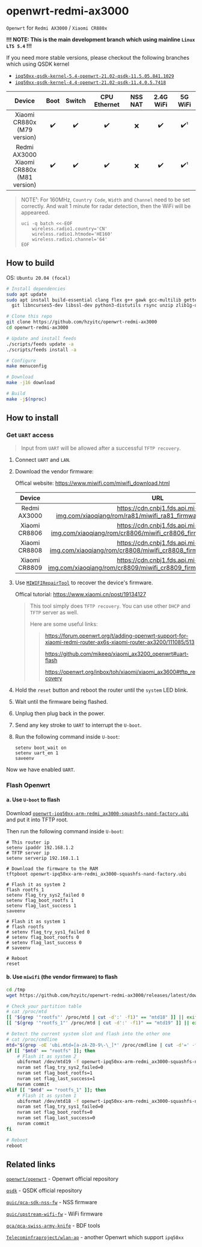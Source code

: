 # openwrt-redmi-ax3000

`Openwrt` for `Redmi AX3000` / `Xiaomi CR880x`

**!!! NOTE: This is the main development branch which using mainline `Linux LTS 5.4` !!!**

If you need more stable versions, please checkout the following branches which using QSDK kernel
- [`ipq50xx-qsdk-kernel-5.4-openwrt-21.02-qsdk-11.5.05.841.1029`](https://github.com/hzyitc/openwrt-redmi-ax3000/tree/ipq50xx-qsdk-kernel-5.4-openwrt-21.02-qsdk-11.5.05.841.1029) 
- [`ipq50xx-qsdk-kernel-4.4-openwrt-21.02-qsdk-11.4.0.5.7418`](https://github.com/hzyitc/openwrt-redmi-ax3000/tree/ipq50xx-qsdk-kernel-4.4-openwrt-21.02-qsdk-11.4.0.5.7418)

| Device                                                 | Boot | Switch | CPU Ethernet | NSS NAT | 2.4G WiFi | 5G WiFi |
| :-:                                                    | :-:  | :-:    | :-:          | :-:     | :-:       | :-:     |
| Xiaomi CR880x <br /> (M79 version)                     | ✔️  | ✔️     | ✔️          | ❌      | ✔️       | ✔️¹     |
| Redmi AX3000 <br /> Xiaomi CR880x <br /> (M81 version) | ✔️  | ✔️     | ✔️          | ❌      | ✔️       | ✔️¹     |
>
> NOTE¹: For 160MHz, `Country Code`, `Width` and `Channel` need to be set correctly. And wait 1 minute for radar detection, then the WiFi will be appeareed.
>
>	```
>	uci -q batch <<-EOF
>		wireless.radio1.country='CN'
>		wireless.radio1.htmode='HE160'
>		wireless.radio1.channel='64'
>	EOF
>	```

## How to build

OS: `Ubuntu 20.04 (focal)`

```bash
# Install dependencies
sudo apt update
sudo apt install build-essential clang flex g++ gawk gcc-multilib gettext \
  git libncurses5-dev libssl-dev python3-distutils rsync unzip zlib1g-dev

# Clone this repo
git clone https://github.com/hzyitc/openwrt-redmi-ax3000
cd openwrt-redmi-ax3000

# Update and install feeds
./scripts/feeds update -a
./scripts/feeds install -a

# Configure
make menuconfig

# Download
make -j16 download

# Build
make -j$(nproc)
```

## How to install

### Get `UART` access

> Input from `UART` will be allowed after a successful `TFTP recovery`.

1. Connect `UART` and `LAN`.

2. Download the vendor firmware:

	Offical website: https://www.miwifi.com/miwifi_download.html

	| Device        | URL                                                                                                |
	| :-:           | :-:                                                                                                |
	| Redmi AX3000  | https://cdn.cnbj1.fds.api.mi-img.com/xiaoqiang/rom/ra81/miwifi_ra81_firmware_1dd69c_1.0.33.bin     |
	| Xiaomi CR8806 | https://cdn.cnbj1.fds.api.mi-img.com/xiaoqiang/rom/cr8806/miwifi_cr8806_firmware_fe70b_6.2.14.bin  |
	| Xiaomi CR8808 | https://cdn.cnbj1.fds.api.mi-img.com/xiaoqiang/rom/cr8808/miwifi_cr8808_firmware_9d216_6.2.11.bin  |
	| Xiaomi CR8809 | https://cdn.cnbj1.fds.api.mi-img.com/xiaoqiang/rom/cr8809/miwifi_cr8809_firmware_b814a_6.2.102.bin |

3. Use [`MIWIFIRepairTool`](https://bigota.miwifi.com/xiaoqiang/tools/MIWIFIRepairTool.x86.zip) to recover the device's firmware.

	Offical tutorial: https://www.xiaomi.cn/post/19134127

	> This tool simply does `TFTP recovery`. You can use other `DHCP` and `TFTP` server as well.
	>
	> Here are some useful links:
	>
	>> https://forum.openwrt.org/t/adding-openwrt-support-for-xiaomi-redmi-router-ax6s-xiaomi-router-ax3200/111085/513
	>>
	>> https://github.com/mikeeq/xiaomi_ax3200_openwrt#uart-flash
	>>
	>> https://openwrt.org/inbox/toh/xiaomi/xiaomi_ax3600#tftp_recovery

4. Hold the `reset` button and reboot the router until the `system` LED blink.

5. Wait until the firmware being flashed.

6. Unplug then plug back in the power.

7. Send any key stroke to `UART` to interrupt the `U-boot`.

8. Run the following command inside `U-boot`:

	```shell
	setenv boot_wait on
	setenv uart_en 1
	saveenv
	```

Now we have enabled `UART`.

### Flash Openwrt

#### a. Use `U-boot` to flash

Download [`openwrt-ipq50xx-arm-redmi_ax3000-squashfs-nand-factory.ubi`](https://github.com/hzyitc/openwrt-redmi-ax3000/releases/latest/download/openwrt-ipq50xx-arm-redmi_ax3000-squashfs-nand-factory.ubi) and put it into TFTP root.

Then run the following command inside `U-boot`:

```shell
# This router ip
setenv ipaddr 192.168.1.2
# TFTP server ip
setenv serverip 192.168.1.1

# Download the firmware to the RAM
tftpboot openwrt-ipq50xx-arm-redmi_ax3000-squashfs-nand-factory.ubi

# Flash it as system 2
flash rootfs_1
setenv flag_try_sys2_failed 0
setenv flag_boot_rootfs 1
setenv flag_last_success 1
saveenv

# Flash it as system 1
# flash rootfs
# setenv flag_try_sys1_failed 0
# setenv flag_boot_rootfs 0
# setenv flag_last_success 0
# saveenv

# Reboot
reset
```

#### b. Use `miwifi` (the vendor firmware) to flash

```bash
cd /tmp
wget https://github.com/hzyitc/openwrt-redmi-ax3000/releases/latest/download/openwrt-ipq50xx-arm-redmi_ax3000-squashfs-nand-factory.ubi

# Check your partition table
# cat /proc/mtd
[[ "$(grep '"rootfs"' /proc/mtd | cut -d':' -f1)" == "mtd18" ]] || exit
[[ "$(grep '"rootfs_1"' /proc/mtd | cut -d':' -f1)" == "mtd19" ]] || exit

# Detect the current system slot and flash into the other one
# cat /proc/cmdline
mtd="$(grep -oE 'ubi.mtd=[a-zA-Z0-9\-\_]*' /proc/cmdline | cut -d'=' -f2)"
if [[ "$mtd" == "rootfs" ]]; then
	# Flash it as system 2
	ubiformat /dev/mtd19 -f openwrt-ipq50xx-arm-redmi_ax3000-squashfs-nand-factory.ubi
	nvram set flag_try_sys2_failed=0
	nvram set flag_boot_rootfs=1
	nvram set flag_last_success=1
	nvram commit
elif [[ "$mtd" == "rootfs_1" ]]; then
	# Flash it as system 1
	ubiformat /dev/mtd18 -f openwrt-ipq50xx-arm-redmi_ax3000-squashfs-nand-factory.ubi
	nvram set flag_try_sys1_failed=0
	nvram set flag_boot_rootfs=0
	nvram set flag_last_success=0
	nvram commit
fi

# Reboot
reboot
```

## Related links

[`openwrt/openwrt`](https://github.com/openwrt/openwrt) - Openwrt official repository

[`qsdk`](https://git.codelinaro.org/clo/qsdk) - QSDK official repository

[`quic/qca-sdk-nss-fw`](https://github.com/quic/qca-sdk-nss-fw) - NSS firmware

[`quic/upstream-wifi-fw`](https://github.com/quic/upstream-wifi-fw) - WiFi firmware

[`qca/qca-swiss-army-knife`](https://github.com/qca/qca-swiss-army-knife) - BDF tools

[`Telecominfraproject/wlan-ap`](https://github.com/Telecominfraproject/wlan-ap) - another Openwrt which support `ipq50xx`

